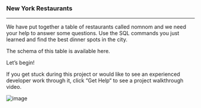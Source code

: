 ### New York Restaurants<br>
<hr>
We have put together a table of restaurants called nomnom and we need your help to answer some questions. Use the SQL commands you just learned and find the best dinner spots in the city.<br>

The schema of this table is available here.<br>

Let’s begin!

If you get stuck during this project or would like to see an experienced developer work through it, click “Get Help“ to see a project walkthrough video.

![image](https://s3.amazonaws.com/codecademy-content/courses/sql-intensive/nomnom.png)

